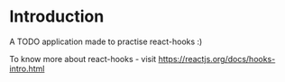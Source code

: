 # Introduction

A TODO application made to practise react-hooks :)

To know more about react-hooks - visit https://reactjs.org/docs/hooks-intro.html
